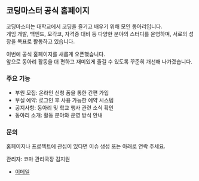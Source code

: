 ## 코딩마스터 공식 홈페이지

코딩마스터는 대학교에서 코딩을 즐기고 배우기 위해 모인 동아리입니다.<br />
게임 개발, 백엔드, 모각코, 자격증 대비 등 다양한 분야의 스터디를 운영하며, 서로의 성장을 목표로 활동하고 있습니다.

이번에 공식 홈페이지를 새롭게 오픈했습니다.<br />
앞으로 동아리 활동을 더 편하고 재미있게 즐길 수 있도록 꾸준히 개선해 나가겠습니다.

### 주요 기능

- 부원 모집: 온라인 신청 폼을 통한 간편 가입
- 부실 예약: 로그인 후 사용 가능한 예약 시스템
- 공지사항: 동아리 및 학교 행사 관련 소식 확인
- 동아리 소개: 활동 분야와 운영 방식 안내

### 문의

홈페이지나 프로젝트에 관심이 있다면 이슈 생성 또는 아래로 연락 주세요.

관리자: 코마 관리국장 김지원
- [이메일](mailto:phthalos64@gmail.com)
